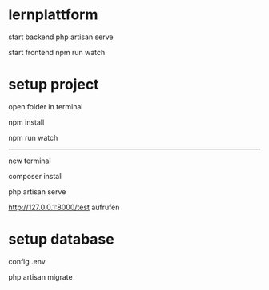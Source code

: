 # lernplattform

start backend
php artisan serve

start frontend
npm run watch

# setup project

open folder in terminal

npm install

npm run watch

-------

new terminal

composer install

php artisan serve

http://127.0.0.1:8000/test aufrufen

# setup database

config .env

php artisan migrate
